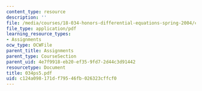 ```yaml
---
content_type: resource
description: ''
file: /media/courses/18-034-honors-differential-equations-spring-2004/c124a098171df79546fb026323cffcf0_034ps5.pdf
file_type: application/pdf
learning_resource_types:
- Assignments
ocw_type: OCWFile
parent_title: Assignments
parent_type: CourseSection
parent_uid: 4e7f9918-eb20-ef35-9fd7-2d44c3d91442
resourcetype: Document
title: 034ps5.pdf
uid: c124a098-171d-f795-46fb-026323cffcf0
---
```

